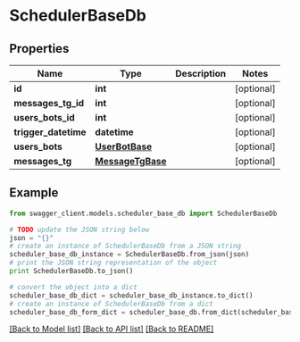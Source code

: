 # SchedulerBaseDb


## Properties

Name | Type | Description | Notes
------------ | ------------- | ------------- | -------------
**id** | **int** |  | [optional] 
**messages_tg_id** | **int** |  | [optional] 
**users_bots_id** | **int** |  | [optional] 
**trigger_datetime** | **datetime** |  | [optional] 
**users_bots** | [**UserBotBase**](UserBotBase.md) |  | [optional] 
**messages_tg** | [**MessageTgBase**](MessageTgBase.md) |  | [optional] 

## Example

```python
from swagger_client.models.scheduler_base_db import SchedulerBaseDb

# TODO update the JSON string below
json = "{}"
# create an instance of SchedulerBaseDb from a JSON string
scheduler_base_db_instance = SchedulerBaseDb.from_json(json)
# print the JSON string representation of the object
print SchedulerBaseDb.to_json()

# convert the object into a dict
scheduler_base_db_dict = scheduler_base_db_instance.to_dict()
# create an instance of SchedulerBaseDb from a dict
scheduler_base_db_form_dict = scheduler_base_db.from_dict(scheduler_base_db_dict)
```
[[Back to Model list]](../README.md#documentation-for-models) [[Back to API list]](../README.md#documentation-for-api-endpoints) [[Back to README]](../README.md)
